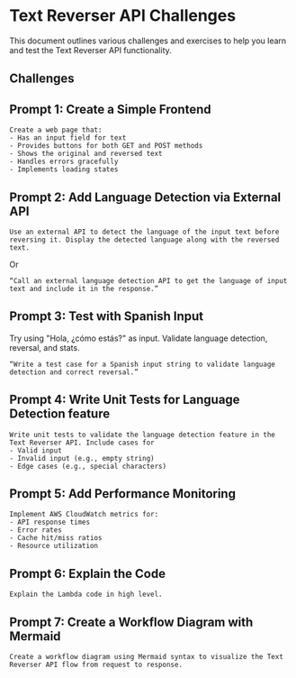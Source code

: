 # Text Reverser API Challenges

This document outlines various challenges and exercises to help you learn and test the Text Reverser API functionality.

## Challenges

## Prompt 1: Create a Simple Frontend
```
Create a web page that:
- Has an input field for text
- Provides buttons for both GET and POST methods
- Shows the original and reversed text
- Handles errors gracefully
- Implements loading states
```

## Prompt 2: Add Language Detection via External API
```
Use an external API to detect the language of the input text before reversing it. Display the detected language along with the reversed text.
```
Or
```
“Call an external language detection API to get the language of input text and include it in the response.”
```

## Prompt 3: Test with Spanish Input
Try using "Hola, ¿cómo estás?" as input. Validate language detection, reversal, and stats.
```
“Write a test case for a Spanish input string to validate language detection and correct reversal.”
```

## Prompt 4: Write Unit Tests for Language Detection feature
```
Write unit tests to validate the language detection feature in the Text Reverser API. Include cases for
- Valid input
- Invalid input (e.g., empty string)
- Edge cases (e.g., special characters)
```

## Prompt 5: Add Performance Monitoring
```
Implement AWS CloudWatch metrics for:
- API response times
- Error rates
- Cache hit/miss ratios
- Resource utilization
```

## Prompt 6: Explain the Code
```
Explain the Lambda code in high level.
```

## Prompt 7: Create a Workflow Diagram with Mermaid
```
Create a workflow diagram using Mermaid syntax to visualize the Text Reverser API flow from request to response.
```



